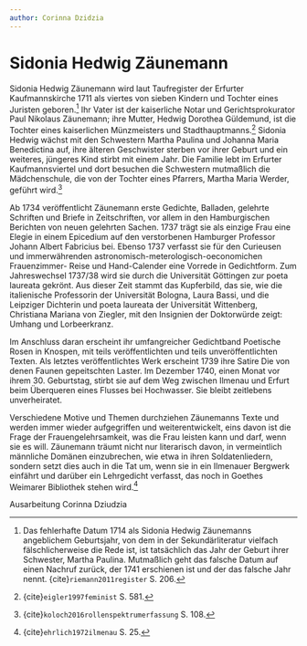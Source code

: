 ```yaml
---
author: Corinna Dzidzia
---
```


# Sidonia Hedwig Zäunemann

Sidonia Hedwig Zäunemann wird laut Taufregister der Erfurter Kaufmannskirche 1711 als viertes von sieben Kindern und Tochter eines Juristen geboren.[^geburtsdatum] Ihr Vater ist der kaiserliche Notar und Gerichtsprokurator Paul Nikolaus Zäunemann; ihre Mutter, Hedwig Dorothea Güldemund, ist die Tochter eines kaiserlichen Münzmeisters und Stadthauptmanns.[^quelle-eltern] Sidonia Hedwig wächst mit den Schwestern Martha Paulina und Johanna Maria Benedictina auf, ihre älteren Geschwister sterben vor ihrer Geburt und ein weiteres, jüngeres Kind stirbt mit einem Jahr. Die Familie lebt im Erfurter Kaufmannsviertel und dort besuchen die Schwestern mutmaßlich die Mädchenschule, die von der Tochter eines Pfarrers, Martha Maria Werder, geführt wird.[^quelle-jugend]

Ab 1734 veröffentlicht Zäunemann erste Gedichte, Balladen, gelehrte Schriften und Briefe in Zeitschriften, vor allem in den Hamburgischen Berichten von neuen gelehrten Sachen. 1737 trägt sie als einzige Frau eine Elegie in einem Epicedium auf den verstorbenen Hamburger Professor Johann Albert Fabricius bei. Ebenso 1737 verfasst sie für den Curieusen und immerwährenden astronomisch-meterologisch-oeconomichen Frauenzimmer- Reise und Hand-Calender eine Vorrede in Gedichtform. Zum Jahreswechsel 1737/38 wird sie durch die Universität Göttingen zur poeta laureata gekrönt. Aus dieser Zeit stammt das Kupferbild, das sie, wie die italienische Professorin der Universität Bologna, Laura Bassi, und die Leipziger Dichterin und poeta laureata der Universität Wittenberg, Christiana Mariana von Ziegler, mit den Insignien der Doktorwürde zeigt: Umhang und Lorbeerkranz.

Im Anschluss daran erscheint ihr umfangreicher Gedichtband Poetische Rosen in Knospen, mit teils veröffentlichten und teils unveröffentlichten Texten. Als letztes veröffentlichtes Werk erscheint 1739 ihre Satire Die von denen Faunen gepeitschten Laster. Im Dezember 1740, einen Monat vor ihrem 30. Geburtstag, stirbt sie auf dem Weg zwischen Ilmenau und Erfurt beim Überqueren eines Flusses bei Hochwasser. Sie bleibt zeitlebens unverheiratet.

Verschiedene Motive und Themen durchziehen Zäunemanns Texte und werden immer wieder aufgegriffen und weiterentwickelt, eins davon ist die Frage der Frauengelehrsamkeit, was die Frau leisten kann und darf, wenn sie es will. Zäunemann träumt nicht nur literarisch davon, in vermeintlich männliche Domänen einzubrechen, wie etwa in ihren Soldatenliedern, sondern setzt dies auch in die Tat um, wenn sie in ein Ilmenauer Bergwerk einfährt und darüber ein Lehrgedicht verfasst, das noch in Goethes Weimarer Bibliothek stehen wird.[^quelle-motive-themen]

<p>Ausarbeitung Corinna Dziudzia</p>

[^geburtsdatum]: Das fehlerhafte Datum 1714 als Sidonia Hedwig Zäunemanns angeblichem Geburtsjahr, von dem in der Sekundärliteratur vielfach fälschlicherweise die Rede ist, ist tatsächlich das Jahr der Geburt ihrer Schwester, Martha Paulina. Mutmaßlich geht das falsche Datum auf einen Nachruf zurück, der 1741 erschienen ist und der das falsche Jahr nennt. {cite}`riemann2011register` S. 206.

[^quelle-eltern]: {cite}`eigler1997feminist` S. 581.

[^quelle-jugend]: {cite}`koloch2016rollenspektrumerfassung` S. 108.

[^quelle-motive-themen]: {cite}`ehrlich1972ilmenau` S. 25.
